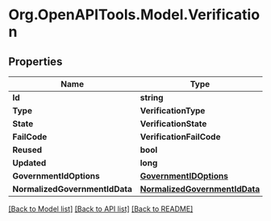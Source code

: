 # Org.OpenAPITools.Model.Verification

## Properties

Name | Type | Description | Notes
------------ | ------------- | ------------- | -------------
**Id** | **string** |  | [optional] 
**Type** | **VerificationType** |  | [optional] 
**State** | **VerificationState** |  | [optional] 
**FailCode** | **VerificationFailCode** |  | [optional] 
**Reused** | **bool** |  | [optional] 
**Updated** | **long** |  | [optional] 
**GovernmentIdOptions** | [**GovernmentIDOptions**](GovernmentIDOptions.md) |  | [optional] 
**NormalizedGovernmentIdData** | [**NormalizedGovernmentIdData**](NormalizedGovernmentIdData.md) |  | [optional] 

[[Back to Model list]](../README.md#documentation-for-models) [[Back to API list]](../README.md#documentation-for-api-endpoints) [[Back to README]](../README.md)

